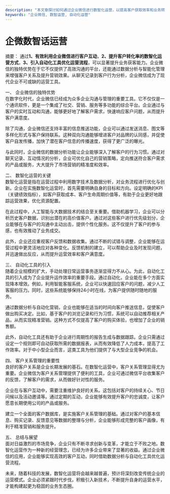 ```yaml
---
description: "本文章探讨如何通过企业微信进行数智化运营，以提高客户获取效率和业务转化率。"
keywords: "企业微信, 数智运营, 自动化运营"
---
```

# 企微数智话运营

摘要： 
通过**1、有效利用企业微信进行客户互动**，**2、提升客户转化率的数智化运营方式**，**3、引入自动化工具优化运营流程**，可以显著提升业务获客能力。企业微信的独特优势在于它不仅提供了高效沟通的平台，还能通过数据分析与智能化管理来增强客户关系及提升营销效果。从聊天记录到客户行为分析，企业微信成为了现代企业不可或缺的运营工具。

一、 企业微信的独特优势  
在数字化时代，企业微信已经成为众多企业沟通与管理的重要工具。它不仅仅是一个通讯软件，更是一个集成了社交、营销、服务等多功能的综合平台。企业通过与客户的实时互动和沟通，能够更好地了解客户需求，快速响应客户问题，从而提升客户满意度。

除了沟通，企业微信还支持丰富的信息推送功能，企业可以通过发送消息、图文等多样化形式与客户保持联系。这种双向沟通能够增进客户对品牌的认同感，并促使客户自发传播，加快了潜在客户信息的传播速度，获得了更广泛的曝光。

与此同时，企业微信的数据分析功能让企业能够深入了解客户的行为习惯。通过对聊天记录、互动情况的分析，企业可优化自己的营销策略，定向推送符合客户需求的产品或服务，大大提升了市场营销的精准度和效率。

二、 数智化运营的关键  
数智化运营是指在运营过程中利用数字技术及数据分析，对业务流程进行优化与创新。企业在实施数智化运营时，首先需要明确自身的目标和方向。设定明确的KPI（关键绩效指标），如客户获取成本、客户生命周期价值等，有助于企业更好地跟踪运营效果，优化资源配置。

在此过程中，人工智能与大数据技术的结合至关重要。借助机器学习，企业可以分析历史客户数据，识别出潜在的高价值客户。通过对这些客户进行优先级划分，企业能够在与客户的沟通中主动出击，提供个性化服务。这不仅提升了客户的参与感，也有效推动了业务成交。

此外，企业还应重视客户反馈和数据收集。通过不断的试错与调整，企业能够在运营过程中更灵活地应对各种变化。反馈机制的建立，可以帮助企业及时发现问题，并迅速做出反应，从而提升运营效率和客户满意度。

三、 自动化工具的引入  
随着企业规模的扩大，手动处理日常运营事务逐渐显得力不从心。为此，自动化工具的引入成为了企业提升运作效率的重要手段。通过自动化，企业能在多个方面实现降本增效。例如，利用智能客服系统，企业可以快速回应客户的问题，减少人工客服的压力。同时，这些系统能够保持24小时在线，为客户提供随时随地的服务。

通过数据分析与自动化营销，企业也能够在适当的时间向客户推送信息，促使客户做出购买决定。比如，基于客户的浏览记录和行为习惯，系统可以自动推荐相关产品，从而实现精准营销。这种方式不仅提高了客户的购买体验，也增加了企业的销售额。

此外，自动化工具还有助于企业进行周期性的报告生成与数据跟踪。企业只需通过设定一个规则即可自动获取所需的数据报表，从而有效降低了人力成本，提高了工作效率。对于中小型企业而言，这类工具为他们提供了与大型企业竞争的机会。

四、 客户关系管理的重要性  
良好的客户关系是企业长期发展的基石。在数智化运营中，客户关系管理显得尤为重要。企业微信为客户关系管理提供了便利的工具，企业可通过微信平台收集客户的反馈，了解客户的需求，从而做好针对性的服务。

企业在与客户互动中，需要注重维护良好的关系。这包括对客户的持续关心、节日问候以及活动邀请等。通过定期的互动，企业能够有效提升客户的忠诚度，让客户愿意长期使用公司的产品或服务。

建立一个全面的客户数据库，是实施客户关系管理的基础。通过对客户的基本信息、购买记录、反馈意见等数据的整理与分析，企业能够形成完整的客户画像，有利于精准营销和服务提升。

五、 总结与展望  
面对日益激烈的市场竞争，企业只有不断寻求创新与变革，才能立于不败之地。数智化运营作为一种新的经营理念，已经为许多企业带来了显著的收益。通过企业微信的应用，企业能够实现高效的客户互动，同时借助数据分析与自动化工具优化运营流程。

未来，随着科技的发展，数智化运营将会越来越普遍，预计将深刻改变传统企业的运营模式。企业必须紧跟时代步伐，积极引入新技术，不断提升自身的运营水平，才能构建起更为稳固的业务生态圈。
